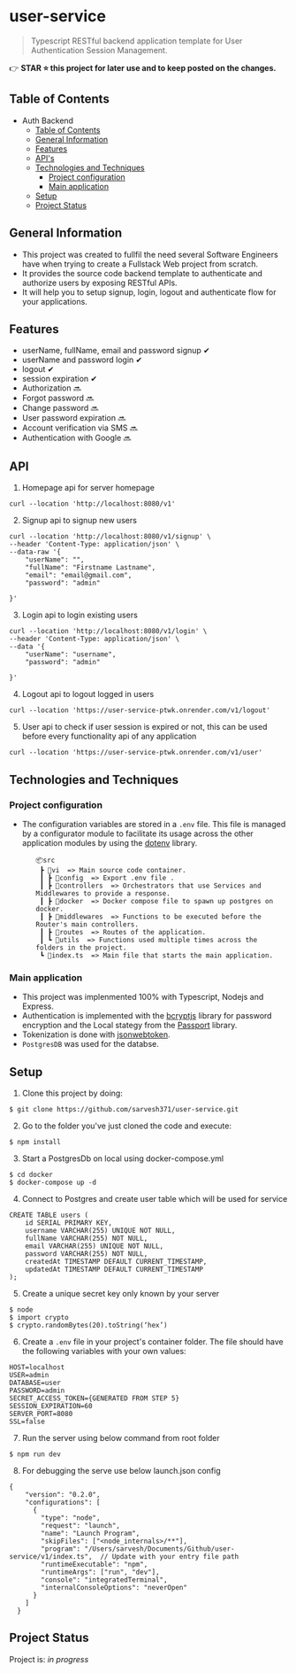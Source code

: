 # user-service
> Typescript RESTful backend application template for User Authentication Session Management.

👉 **STAR ⭐ this project for later use and to keep posted on the changes.**

## Table of Contents
- Auth Backend
    - [Table of Contents](#table-of-contents)
    - [General Information](#general-information)
    - [Features](#features)
    - [API's](#api)
    - [Technologies and Techniques](#technologies-and-techniques)
        - [Project configuration](#project-configuration)
        - [Main application](#main-application)
  - [Setup](#setup)
  - [Project Status](#project-status)

## General Information
- This project was created to fullfil the need several Software Engineers have when trying to create a Fullstack Web project from scratch.
- It provides the source code backend template to authenticate and authorize users by exposing RESTful APIs.
- It will help you to setup signup, login, logout and authenticate flow for your applications.

## Features
- userName, fullName, email and password signup ✔
- userName and password login ✔
- logout ✔
- session expiration ✔
- Authorization 🔜
- Forgot password 🔜
- Change password 🔜
- User password expiration 🔜
- Account verification via SMS 🔜
- Authentication with Google 🔜

## API
1. Homepage api for server homepage
```
curl --location 'http://localhost:8080/v1'
```
2. Signup api to signup new users
```
curl --location 'http://localhost:8080/v1/signup' \
--header 'Content-Type: application/json' \
--data-raw '{
    "userName": "",
    "fullName": "Firstname Lastname",
    "email": "email@gmail.com",
    "password": "admin"

}'
```
3. Login api to login existing users
```
curl --location 'http://localhost:8080/v1/login' \
--header 'Content-Type: application/json' \
--data '{
    "userName": "username",
    "password": "admin"

}'
```
4. Logout api to logout logged in users
```
curl --location 'https://user-service-ptwk.onrender.com/v1/logout'
```
5. User api to check if user session is expired or not, this can be used before every functionality api of any application
```
curl --location 'https://user-service-ptwk.onrender.com/v1/user'
```


## Technologies and Techniques

### Project configuration
- The configuration variables are stored in a ```.env``` file. This file is managed by a configurator module to facilitate its usage across the other application modules by using the [dotenv](https://github.com/motdotla/dotenv) library.

<div style="margin-left: 3rem;" >

```
📦src
 ┣ 📂vi  => Main source code container.
 ┃ ┣ 📂config  => Export .env file . 
 ┃ ┣ 📂controllers  => Orchestrators that use Services and Middlewares to provide a response.
 ┃ ┣ 📂docker  => Docker compose file to spawn up postgres on docker.
 ┃ ┣ 📂middlewares  => Functions to be executed before the Router's main controllers.
 ┃ ┣ 📂routes  => Routes of the application.
 ┃ ┗ 📂utils  => Functions used multiple times across the folders in the project.
 ┗ 📜index.ts  => Main file that starts the main application.
``` 
</div>

### Main application
- This project was implenmented 100% with Typescript, Nodejs and Express.
- Authentication is implemented with the [bcryptjs](https://github.com/kelektiv/node.bcrypt.js) library for password encryption and the Local stategy from the [Passport](https://www.passportjs.org/) library.
- Tokenization is done with [jsonwebtoken](https://github.com/auth0/node-jsonwebtoken).
- ```PostgresDB``` was used for the databse.

## Setup
1. Clone this project by doing:
```
$ git clone https://github.com/sarvesh371/user-service.git
```
2. Go to the folder you've just cloned the code and execute:
```
$ npm install
```
3. Start a PostgresDb on local using docker-compose.yml
```
$ cd docker
$ docker-compose up -d
```
4. Connect to Postgres and create user table which will be used for service
```
CREATE TABLE users (
    id SERIAL PRIMARY KEY,
    username VARCHAR(255) UNIQUE NOT NULL,
    fullName VARCHAR(255) NOT NULL,
    email VARCHAR(255) UNIQUE NOT NULL,
    password VARCHAR(255) NOT NULL,
    createdAt TIMESTAMP DEFAULT CURRENT_TIMESTAMP,
    updatedAt TIMESTAMP DEFAULT CURRENT_TIMESTAMP
);
```
5. Create a unique secret key only known by your server
```
$ node
$ import crypto
$ crypto.randomBytes(20).toString(‘hex’)
```
6. Create a ```.env``` file in your project's container folder. The file should have the following variables with your own values:
```
HOST=localhost
USER=admin
DATABASE=user
PASSWORD=admin
SECRET_ACCESS_TOKEN={GENERATED FROM STEP 5}
SESSION_EXPIRATION=60
SERVER_PORT=8080
SSL=false
```
7. Run the server using below command from root folder
```
$ npm run dev
```
8. For debugging the serve use below launch.json config
```
{
    "version": "0.2.0",
    "configurations": [
      {
        "type": "node",
        "request": "launch",
        "name": "Launch Program",
        "skipFiles": ["<node_internals>/**"],
        "program": "/Users/sarvesh/Documents/Github/user-service/v1/index.ts",  // Update with your entry file path
        "runtimeExecutable": "npm",
        "runtimeArgs": ["run", "dev"],
        "console": "integratedTerminal",
        "internalConsoleOptions": "neverOpen"
      }
    ]
  }
```


## Project Status
Project is: _in progress_
